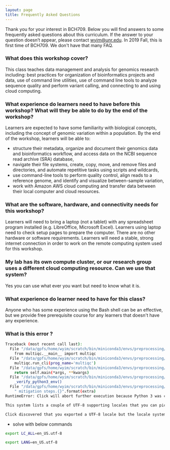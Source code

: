 ```yaml
---
layout: page
title: Frequently Asked Questions
---
```


Thank you for your interest in BCH709. Below you will find answers to some frequently asked questions about this curriculum. If the answer to your question doesn’t appear, please contact [wyim@unr.edu](mailto:wyim@unr.edu). 
In 2019 Fall, this is first time of BCH709. We don't have that many FAQ.


### What does this workshop cover? 

This class teaches data management and analysis for genomics research including: best practices for organization of bioinformatics projects and data, use of command line utilities, use of command line tools to analyze sequence quality and perform variant calling, and connecting to and using cloud computing. 

### What experience do learners need to have before this workshop? What will they be able to do by the end of the workshop? 

Learners are expected to have some familiarity with biological concepts, including the concept of genomic variation within a population. By the end of the workshop, learners will be able to: 

- structure their metadata, organize and document their genomics data and bioinformatics workflow, and access data on the NCBI sequence read archive (SRA) database,
- navigate their file systems, create, copy, move, and remove files and directories, and automate repetitive tasks using scripts and wildcards,
- use command-line tools to perform quality control, align reads to a reference genome, and identify and visualize between-sample variation,
- work with Amazon AWS cloud computing and transfer data between their local computer and cloud resources.

### What are the software, hardware, and connectivity needs for this workshop?
Learners will need to bring a laptop (not a tablet) with any spreadsheet program installed (e.g. LibreOffice, Microsoft Excel). Learners using laptop need to check setup pages to prepare the computer. There are no other hardware or software requirements. Learners will need a stable, strong internet connection in order to work on the remote computing system used for this workshop.

### My lab has its own compute cluster, or our research group uses a different cloud computing resource. Can we use that system?
Yes you can use what ever you want but need to know what it is.

### What experience do learner need to have for this class?
Anyone who has some experience using the Bash shell can be an effective, but we provide free prerequisite course for any learners that doesn't have any experience.



### What is this error ?

```bash
Traceback (most recent call last):
  File "/data/gpfs/home/wyim/scratch/bin/miniconda3/envs/preprocessing/bin/multiqc", line 6, in <module>
    from multiqc.__main__ import multiqc
  File "/data/gpfs/home/wyim/scratch/bin/miniconda3/envs/preprocessing/lib/python3.6/site-packages/multiqc/__main__.py", line 44, in <module>
    multiqc.run_cli(prog_name='multiqc')
  File "/data/gpfs/home/wyim/scratch/bin/miniconda3/envs/preprocessing/lib/python3.6/site-packages/click/core.py", line 829, in __call__
    return self.main(*args, **kwargs)
  File "/data/gpfs/home/wyim/scratch/bin/miniconda3/envs/preprocessing/lib/python3.6/site-packages/click/core.py", line 760, in main
    _verify_python3_env()
  File "/data/gpfs/home/wyim/scratch/bin/miniconda3/envs/preprocessing/lib/python3.6/site-packages/click/_unicodefun.py", line 130, in _verify_python3_env
    " mitigation steps.{}".format(extra)
RuntimeError: Click will abort further execution because Python 3 was configured to use ASCII as encoding for the environment. Consult https://click.palletsprojects.com/python3/ for mitigation steps.

This system lists a couple of UTF-8 supporting locales that you can pick from. The following suitable locales were discovered: aa_DJ.utf8, aa_ER.utf8, aa_ET.utf8, af_ZA.utf8, am_ET.utf8, an_ES.utf8, ar_AE.utf8, ar_BH.utf8, ar_DZ.utf8, ar_EG.utf8, ar_IN.utf8, ar_IQ.utf8, ar_JO.utf8, ar_KW.utf8, ar_LB.utf8, ar_LY.utf8, ar_MA.utf8, ar_OM.utf8, ar_QA.utf8, ar_SA.utf8, ar_SD.utf8, ar_SY.utf8, ar_TN.utf8, ar_YE.utf8, as_IN.utf8, ast_ES.utf8, ayc_PE.utf8, az_AZ.utf8, be_BY.utf8, bem_ZM.utf8, ber_DZ.utf8, ber_MA.utf8, bg_BG.utf8, bho_IN.utf8, bn_BD.utf8, bn_IN.utf8, bo_CN.utf8, bo_IN.utf8, br_FR.utf8, brx_IN.utf8, bs_BA.utf8, byn_ER.utf8, ca_AD.utf8, ca_ES.utf8, ca_FR.utf8, ca_IT.utf8, crh_UA.utf8, cs_CZ.utf8, csb_PL.utf8, cv_RU.utf8, cy_GB.utf8, da_DK.utf8, de_AT.utf8, de_BE.utf8, de_CH.utf8, de_DE.utf8, de_LU.utf8, doi_IN.utf8, dv_MV.utf8, dz_BT.utf8, el_CY.utf8, el_GR.utf8, en_AG.utf8, en_AU.utf8, en_BW.utf8, en_CA.utf8, en_DK.utf8, en_GB.utf8, en_HK.utf8, en_IE.utf8, en_IN.utf8, en_NG.utf8, en_NZ.utf8, en_PH.utf8, en_SG.utf8, en_US.utf8, en_ZA.utf8, en_ZM.utf8, en_ZW.utf8, es_AR.utf8, es_BO.utf8, es_CL.utf8, es_CO.utf8, es_CR.utf8, es_CU.utf8, es_DO.utf8, es_EC.utf8, es_ES.utf8, es_GT.utf8, es_HN.utf8, es_MX.utf8, es_NI.utf8, es_PA.utf8, es_PE.utf8, es_PR.utf8, es_PY.utf8, es_SV.utf8, es_US.utf8, es_UY.utf8, es_VE.utf8, et_EE.utf8, eu_ES.utf8, fa_IR.utf8, ff_SN.utf8, fi_FI.utf8, fil_PH.utf8, fo_FO.utf8, fr_BE.utf8, fr_CA.utf8, fr_CH.utf8, fr_FR.utf8, fr_LU.utf8, fur_IT.utf8, fy_DE.utf8, fy_NL.utf8, ga_IE.utf8, gd_GB.utf8, gez_ER.utf8, gez_ET.utf8, gl_ES.utf8, gu_IN.utf8, gv_GB.utf8, ha_NG.utf8, he_IL.utf8, hi_IN.utf8, hne_IN.utf8, hr_HR.utf8, hsb_DE.utf8, ht_HT.utf8, hu_HU.utf8, hy_AM.utf8, ia_FR.utf8, id_ID.utf8, ig_NG.utf8, ik_CA.utf8, is_IS.utf8, it_CH.utf8, it_IT.utf8, iu_CA.utf8, iw_IL.utf8, ja_JP.utf8, ka_GE.utf8, kk_KZ.utf8, kl_GL.utf8, km_KH.utf8, kn_IN.utf8, ko_KR.utf8, kok_IN.utf8, ks_IN.utf8, ku_TR.utf8, kw_GB.utf8, ky_KG.utf8, lb_LU.utf8, lg_UG.utf8, li_BE.utf8, li_NL.utf8, lij_IT.utf8, lo_LA.utf8, lt_LT.utf8, lv_LV.utf8, mag_IN.utf8, mai_IN.utf8, mg_MG.utf8, mhr_RU.utf8, mi_NZ.utf8, mk_MK.utf8, ml_IN.utf8, mn_MN.utf8, mni_IN.utf8, mr_IN.utf8, ms_MY.utf8, mt_MT.utf8, my_MM.utf8, nb_NO.utf8, nds_DE.utf8, nds_NL.utf8, ne_NP.utf8, nhn_MX.utf8, niu_NU.utf8, niu_NZ.utf8, nl_AW.utf8, nl_BE.utf8, nl_NL.utf8, nn_NO.utf8, nr_ZA.utf8, nso_ZA.utf8, oc_FR.utf8, om_ET.utf8, om_KE.utf8, or_IN.utf8, os_RU.utf8, pa_IN.utf8, pa_PK.utf8, pap_AN.utf8, pl_PL.utf8, ps_AF.utf8, pt_BR.utf8, pt_PT.utf8, ro_RO.utf8, ru_RU.utf8, ru_UA.utf8, rw_RW.utf8, sa_IN.utf8, sat_IN.utf8, sc_IT.utf8, sd_IN.utf8, se_NO.utf8, shs_CA.utf8, si_LK.utf8, sid_ET.utf8, sk_SK.utf8, sl_SI.utf8, so_DJ.utf8, so_ET.utf8, so_KE.utf8, so_SO.utf8, sq_AL.utf8, sq_MK.utf8, sr_ME.utf8, sr_RS.utf8, ss_ZA.utf8, st_ZA.utf8, sv_FI.utf8, sv_SE.utf8, sw_KE.utf8, sw_TZ.utf8, szl_PL.utf8, ta_IN.utf8, ta_LK.utf8, te_IN.utf8, tg_TJ.utf8, th_TH.utf8, ti_ER.utf8, ti_ET.utf8, tig_ER.utf8, tk_TM.utf8, tl_PH.utf8, tn_ZA.utf8, tr_CY.utf8, tr_TR.utf8, ts_ZA.utf8, tt_RU.utf8, ug_CN.utf8, uk_UA.utf8, unm_US.utf8, ur_IN.utf8, ur_PK.utf8, ve_ZA.utf8, vi_VN.utf8, wa_BE.utf8, wae_CH.utf8, wal_ET.utf8, wo_SN.utf8, xh_ZA.utf8, yi_US.utf8, yo_NG.utf8, yue_HK.utf8, zh_CN.utf8, zh_HK.utf8, zh_SG.utf8, zh_TW.utf8, zu_ZA.utf8

Click discovered that you exported a UTF-8 locale but the locale system could not pick up from it because it does not exist. The exported locale is 'C.UTF-8' but it is not supported

```

 - solve with below commands
```bash
export LC_ALL=en_US.utf-8

export LANG=en_US.utf-8
```
